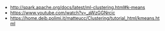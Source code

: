 * http://spark.apache.org/docs/latest/ml-clustering.html#k-means
* https://www.youtube.com/watch?v=_aWzGGNrcic
* https://home.deib.polimi.it/matteucc/Clustering/tutorial_html/kmeans.html